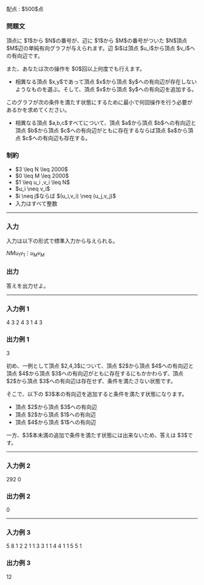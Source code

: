 
<div>

<span>

<span>

<p>
配点 : $500$点
</p>

<div>

<section>

### **問題文**

<p>
頂点に $1$から $N$の番号が、辺に $1$から $M$の番号がついた $N$頂点 $M$辺の単純有向グラフが与えられます。辺 $i$は頂点 $u_i$から頂点 $v_i$への有向辺です。 
</p>

<p>
また、あなたは次の操作を $0$回以上何度でも行えます。
</p>

<ul>

<li>
相異なる頂点 $x,y$であって頂点 $x$から頂点 $y$への有向辺が存在しないようなものを選ぶ。そして、頂点 $x$から頂点 $y$への有向辺を追加する。
</li>

</ul>

<p>
このグラフが次の条件を満たす状態にするために最小で何回操作を行う必要があるかを求めてください。
</p>

<ul>

<li>
相異なる頂点 $a,b,c$すべてについて、頂点 $a$から頂点 $b$への有向辺と頂点 $b$から頂点 $c$への有向辺がともに存在するならば頂点 $a$から頂点 $c$への有向辺も存在する。
</li>

</ul>

</section>

</div>

<div>

<section>

### **制約**

<ul>

<li>
$3 \leq N \leq 2000$
</li>

<li>
$0 \leq M \leq 2000$
</li>

<li>
$1 \leq u_i ,v_i \leq N$
</li>

<li>
$u_i \neq v_i$
</li>

<li>
$i \neq j$ならば $(u_i,v_i) \neq (u_j,v_j)$
</li>

<li>
入力はすべて整数
</li>

</ul>

</section>

</div>

---

<div>

<div>

<section>

### **入力**

<p>
入力は以下の形式で標準入力から与えられる。
</p>

<div>

$N$$M$$u_1$$v_1$$\vdots$$u_M$$v_M$
</div>

</section>

</div>

<div>

<section>

### **出力**

<p>
答えを出力せよ。
</p>

</section>

</div>

</div>

---

<div>

<section>

### **入力例 1**

<div>

4 3
2 4
3 1
4 3

</div>

</section>

</div>

<div>

<section>

### **出力例 1**

<div>

3

</div>

<p>
初め、一例として頂点 $2,4,3$について、頂点 $2$から頂点 $4$への有向辺と頂点 $4$から頂点 $3$への有向辺がともに存在するにもかかわらず、頂点 $2$から頂点 $3$への有向辺は存在せず、条件を満たさない状態です。  
</p>

<p>
そこで、以下の $3$本の有向辺を追加すると条件を満たす状態になります。
</p>

<ul>

<li>
頂点 $2$から頂点 $3$への有向辺
</li>

<li>
頂点 $2$から頂点 $1$への有向辺
</li>

<li>
頂点 $4$から頂点 $1$への有向辺
</li>

</ul>

<p>
一方、$3$本未満の追加で条件を満たす状態には出来ないため、答えは $3$です。
</p>

</section>

</div>

---

<div>

<section>

### **入力例 2**

<div>

292 0

</div>

</section>

</div>

<div>

<section>

### **出力例 2**

<div>

0

</div>

</section>

</div>

---

<div>

<section>

### **入力例 3**

<div>

5 8
1 2
2 1
1 3
3 1
1 4
4 1
1 5
5 1

</div>

</section>

</div>

<div>

<section>

### **出力例 3**

<div>

12

</div>

</section>

</div>

</span>

</span>

</div>
